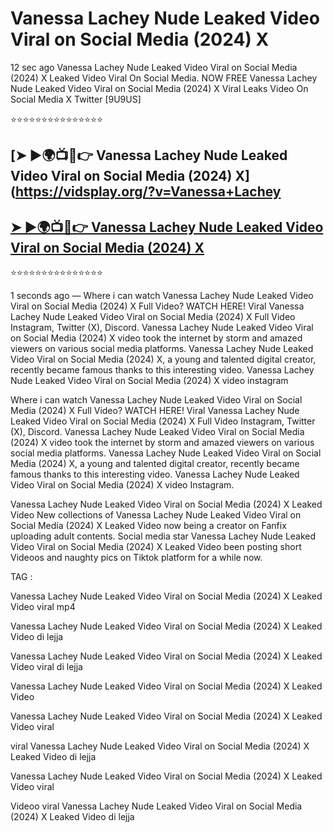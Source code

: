 ﻿# Vanessa Lachey Nude Leaked Video Viral on Social Media (2024) X



12 sec ago Vanessa Lachey Nude Leaked Video Viral on Social Media (2024) X Leaked Video Viral On Social Media. NOW FREE Vanessa Lachey Nude Leaked Video Viral on Social Media (2024) X Viral Leaks Video On Social Media X Twitter [9U9US]

⭐⭐⭐⭐⭐⭐⭐⭐⭐⭐⭐⭐⭐⭐⭐

## [➤ ►🌍📺📱👉 Vanessa Lachey Nude Leaked Video Viral on Social Media (2024) X](https://vidsplay.org/?v=Vanessa+Lachey

## [➤ ►🌍📺📱👉 Vanessa Lachey Nude Leaked Video Viral on Social Media (2024) X](https://vidsplay.org/?v=Vanessa+Lachey)


⭐⭐⭐⭐⭐⭐⭐⭐⭐⭐⭐⭐⭐⭐⭐



1 seconds ago — Where i can watch Vanessa Lachey Nude Leaked Video Viral on Social Media (2024) X Full Video? WATCH HERE! Viral Vanessa Lachey Nude Leaked Video Viral on Social Media (2024) X Full Video Instagram, Twitter (X), Discord. Vanessa Lachey Nude Leaked Video Viral on Social Media (2024) X video took the internet by storm and amazed viewers on various social media platforms. Vanessa Lachey Nude Leaked Video Viral on Social Media (2024) X, a young and talented digital creator, recently became famous thanks to this interesting video. Vanessa Lachey Nude Leaked Video Viral on Social Media (2024) X video instagram

Where i can watch Vanessa Lachey Nude Leaked Video Viral on Social Media (2024) X Full Video? WATCH HERE! Viral Vanessa Lachey Nude Leaked Video Viral on Social Media (2024) X Full Video Instagram, Twitter (X), Discord. Vanessa Lachey Nude Leaked Video Viral on Social Media (2024) X video took the internet by storm and amazed viewers on various social media platforms. Vanessa Lachey Nude Leaked Video Viral on Social Media (2024) X, a young and talented digital creator, recently became famous thanks to this interesting video. Vanessa Lachey Nude Leaked Video Viral on Social Media (2024) X video Instagram.

Vanessa Lachey Nude Leaked Video Viral on Social Media (2024) X Leaked Video New collections of Vanessa Lachey Nude Leaked Video Viral on Social Media (2024) X Leaked Video now being a creator on Fanfix uploading adult contents. Social media star Vanessa Lachey Nude Leaked Video Viral on Social Media (2024) X Leaked Video been posting short Videoos and naughty pics on Tiktok platform for a while now.

TAG :

 

Vanessa Lachey Nude Leaked Video Viral on Social Media (2024) X Leaked Video viral mp4

 

Vanessa Lachey Nude Leaked Video Viral on Social Media (2024) X Leaked Video di lejja

 

Vanessa Lachey Nude Leaked Video Viral on Social Media (2024) X Leaked Video viral di lejja

 

Vanessa Lachey Nude Leaked Video Viral on Social Media (2024) X Leaked Video

 

Vanessa Lachey Nude Leaked Video Viral on Social Media (2024) X Leaked Video viral

 

viral Vanessa Lachey Nude Leaked Video Viral on Social Media (2024) X Leaked Video di lejja

 

Vanessa Lachey Nude Leaked Video Viral on Social Media (2024) X Leaked Video viral

 

Videoo viral Vanessa Lachey Nude Leaked Video Viral on Social Media (2024) X Leaked Video di lejja